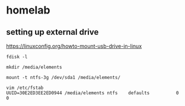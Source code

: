 # homelab

## setting up external drive
https://linuxconfig.org/howto-mount-usb-drive-in-linux

`fdisk -l`

`mkdir /media/elements`

`mount -t ntfs-3g /dev/sda1 /media/elements/`

```
vim /etc/fstab
UUID=30E2ED3EE2ED0944 /media/elements ntfs    defaults          0       0
```
